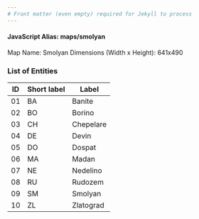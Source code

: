 ```yaml
---
# Front matter (even empty) required for Jekyll to process
---
```


#### JavaScript Alias: maps/smolyan

Map Name: Smolyan
Dimensions (Width x Height): 641x490





### List of Entities

ID | Short label | Label
---|---|---|
01|BA|Banite
02|BO|Borino
03|CH|Chepelare
04|DE|Devin
05|DO|Dospat
06|MA|Madan
07|NE|Nedelino
08|RU|Rudozem
09|SM|Smolyan
10|ZL|Zlatograd

